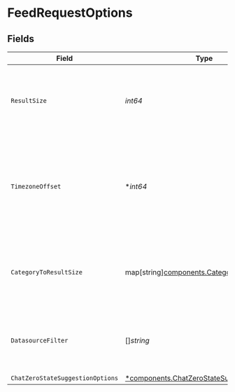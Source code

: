 # FeedRequestOptions


## Fields

| Field                                                                                                      | Type                                                                                                       | Required                                                                                                   | Description                                                                                                |
| ---------------------------------------------------------------------------------------------------------- | ---------------------------------------------------------------------------------------------------------- | ---------------------------------------------------------------------------------------------------------- | ---------------------------------------------------------------------------------------------------------- |
| `ResultSize`                                                                                               | *int64*                                                                                                    | :heavy_check_mark:                                                                                         | Number of results asked in response. If a result is a collection, counts as one.                           |
| `TimezoneOffset`                                                                                           | **int64*                                                                                                   | :heavy_minus_sign:                                                                                         | The offset of the client's timezone in minutes from UTC. e.g. PDT is -420 because it's 7 hours behind UTC. |
| `CategoryToResultSize`                                                                                     | map[string][components.CategoryToResultSize](../../models/components/categorytoresultsize.md)              | :heavy_minus_sign:                                                                                         | Mapping from category to number of results asked for the category.                                         |
| `DatasourceFilter`                                                                                         | []*string*                                                                                                 | :heavy_minus_sign:                                                                                         | Datasources for which content should be included. Empty is for all.                                        |
| `ChatZeroStateSuggestionOptions`                                                                           | [*components.ChatZeroStateSuggestionOptions](../../models/components/chatzerostatesuggestionoptions.md)    | :heavy_minus_sign:                                                                                         | N/A                                                                                                        |